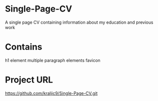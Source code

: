# Single-Page-CV

A single page CV containing information about my education and previous work

# Contains

h1 element
multiple paragraph elements
favicon

# Project URL

https://github.com/kraljic9/Single-Page-CV.git

